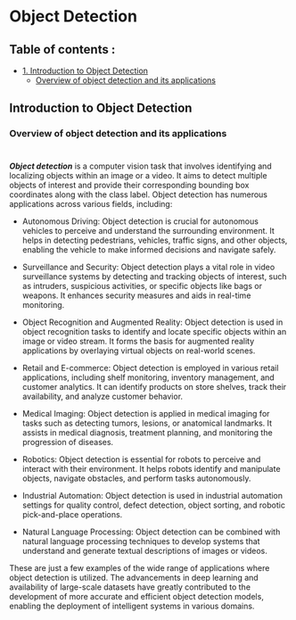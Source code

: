 # Object Detection

## Table of contents :

- [1. Introduction to Object Detection](#introduction-to-object-detection)
    - [Overview of object detection and its applications](#overview-of-object-detection-and-its-applications)


## Introduction to Object Detection
### Overview of object detection and its applications
#

***Object detection*** is a computer vision task that involves identifying and localizing objects within an image or a video. It aims to detect multiple objects of interest and provide their corresponding bounding box coordinates along with the class label. Object detection has numerous applications across various fields, including:

- Autonomous Driving: Object detection is crucial for autonomous vehicles to perceive and understand the surrounding environment. It helps in detecting pedestrians, vehicles, traffic signs, and other objects, enabling the vehicle to make informed decisions and navigate safely.

- Surveillance and Security: Object detection plays a vital role in video surveillance systems by detecting and tracking objects of interest, such as intruders, suspicious activities, or specific objects like bags or weapons. It enhances security measures and aids in real-time monitoring.

- Object Recognition and Augmented Reality: Object detection is used in object recognition tasks to identify and locate specific objects within an image or video stream. It forms the basis for augmented reality applications by overlaying virtual objects on real-world scenes.

- Retail and E-commerce: Object detection is employed in various retail applications, including shelf monitoring, inventory management, and customer analytics. It can identify products on store shelves, track their availability, and analyze customer behavior.

- Medical Imaging: Object detection is applied in medical imaging for tasks such as detecting tumors, lesions, or anatomical landmarks. It assists in medical diagnosis, treatment planning, and monitoring the progression of diseases.

- Robotics: Object detection is essential for robots to perceive and interact with their environment. It helps robots identify and manipulate objects, navigate obstacles, and perform tasks autonomously.

- Industrial Automation: Object detection is used in industrial automation settings for quality control, defect detection, object sorting, and robotic pick-and-place operations.

- Natural Language Processing: Object detection can be combined with natural language processing techniques to develop systems that understand and generate textual descriptions of images or videos.

These are just a few examples of the wide range of applications where object detection is utilized. The advancements in deep learning and availability of large-scale datasets have greatly contributed to the development of more accurate and efficient object detection models, enabling the deployment of intelligent systems in various domains.











